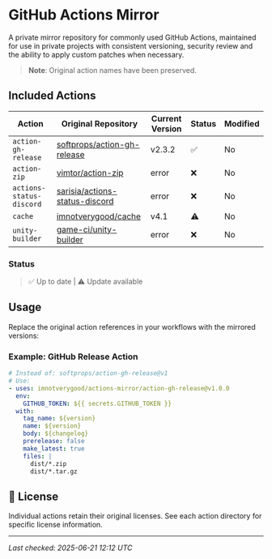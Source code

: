 # GitHub Actions Mirror

A private mirror repository for commonly used GitHub Actions, maintained for use in private projects with consistent versioning, security review and the ability to apply custom patches when necessary.

> **Note**: Original action names have been preserved.

## Included Actions

| Action | Original Repository | Current Version | Status | Modified |
|--------|-------------------|-----------------|---------|-----------|
| `action-gh-release` | [softprops/action-gh-release](https://github.com/softprops/action-gh-release) | v2.3.2 | ✅ | No |
| `action-zip` | [vimtor/action-zip](https://github.com/vimtor/action-zip) | error |  ❌  | No |
| `actions-status-discord` | [sarisia/actions-status-discord](https://github.com/sarisia/actions-status-discord) | error |  ❌  | No |
| `cache` | [imnotverygood/cache](https://github.com/imnotverygood/cache) | v4.1 |  ⚠️  | No |
| `unity-builder` | [game-ci/unity-builder](https://github.com/game-ci/unity-builder) | error |  ❌  | No |

### Status
> ✅ Up to date | ⚠️ Update available

## Usage

Replace the original action references in your workflows with the mirrored versions:

### Example: GitHub Release Action

```yaml
# Instead of: softprops/action-gh-release@v1
# Use:
- uses: imnotverygood/actions-mirror/action-gh-release@v1.0.0
  env:
    GITHUB_TOKEN: ${{ secrets.GITHUB_TOKEN }}
  with:
    tag_name: ${version}
    name: ${version}
    body: ${changelog}
    prerelease: false
    make_latest: true
    files: |
      dist/*.zip
      dist/*.tar.gz
```

## 📄 License

Individual actions retain their original licenses. See each action directory for specific license information.

---






*Last checked: 2025-06-21 12:12 UTC*
